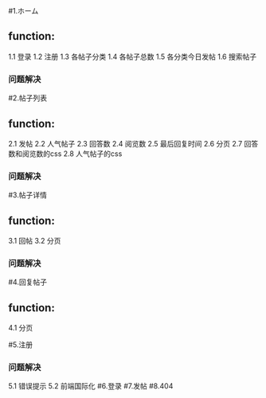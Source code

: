 #1.ホーム
## function:
1.1 登录
1.2 注册
1.3 各帖子分类
1.4 各帖子总数
1.5 各分类今日发帖
1.6 搜索帖子
### 问题解决


#2.帖子列表
## function:
2.1 发帖
2.2 人气帖子
2.3 回答数
2.4 阅览数
2.5 最后回复时间
2.6 分页
2.7 回答数和阅览数的css
2.8 人气帖子的css
### 问题解决



#3.帖子详情
## function:
3.1 回帖
3.2 分页
### 问题解决


#4.回复帖子
## function:
4.1 分页

#5.注册
### 问题解决
5.1 错误提示
5.2 前端国际化
#6.登录
#7.发帖
#8.404